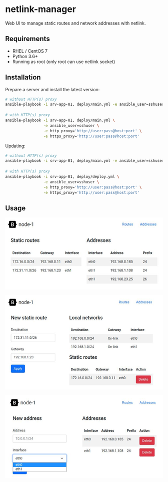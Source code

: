 # netlink-manager

Web UI to manage static routes and network addresses with netlink.



## Requirements

* RHEL / CentOS 7
* Python 3.6+
* Running as root (only root can use netlink socket)



## Installation

Prepare a server and install the latest version:
```sh
# without HTTP(s) proxy
ansible-playbook -i srv-app-01, deploy/main.yml -e ansible_user=sshuser

# with HTTP(s) proxy
ansible-playbook -i srv-app-01, deploy/main.yml \
                 -e ansible_user=sshuser \
                 -e http_proxy='http://user:pass@host:port' \
                 -e https_proxy='http://user:pass@host:port'
```

Updating:
```sh
# without HTTP(s) proxy
ansible-playbook -i srv-app-01, deploy/main.yml -e ansible_user=sshuser

# with HTTP(s) proxy
ansible-playbook -i srv-app-01, deploy/deploy.yml \
                 -e ansible_user=sshuser \
                 -e http_proxy='http://user:pass@host:port' \
                 -e https_proxy='http://user:pass@host:port'
```


## Usage

![plot](./docs/index.jpg)

![plot](./docs/routes.jpg)

![plot](./docs/addresses.jpg)
